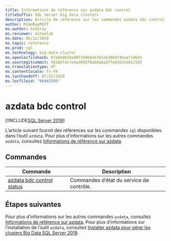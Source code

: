 ```yaml
---
title: Informations de référence sur azdata bdc control
titleSuffix: SQL Server big data clusters
description: Article de référence sur les commandes azdata bdc control.
author: MikeRayMSFT
ms.author: mikeray
ms.reviewer: mihaelab
ms.date: 06/22/2020
ms.topic: reference
ms.prod: sql
ms.technology: big-data-cluster
ms.openlocfilehash: 07abbd638ad87349bbe67b5a53984f4baaf1d641
ms.sourcegitcommit: 591bbf4c7e4e2092f8abda6a2ffed263cb61c585
ms.translationtype: HT
ms.contentlocale: fr-FR
ms.lasthandoff: 07/22/2020
ms.locfileid: "86942595"
---
```

# <a name="azdata-bdc-control"></a>azdata bdc control

[!INCLUDE[SQL Server 2019](../includes/applies-to-version/sqlserver2019.md)]

L’article suivant fournit des références sur les commandes `sql` disponibles dans l’outil `azdata`. Pour plus d’informations sur les autres commandes `azdata`, consultez [Informations de référence sur azdata](reference-azdata.md).

## <a name="commands"></a>Commandes
| Commande | Description |
| --- | --- |
[azdata bdc control status](reference-azdata-bdc-control-status.md) | Commandes d’état du service de contrôle.

## <a name="next-steps"></a>Étapes suivantes

Pour plus d’informations sur les autres commandes `azdata`, consultez [Informations de référence sur azdata](reference-azdata.md). Pour plus d’informations sur l’installation de l’outil `azdata`, consultez [Installer azdata pour gérer les clusters Big Data SQL Server 2019](deploy-install-azdata.md).
